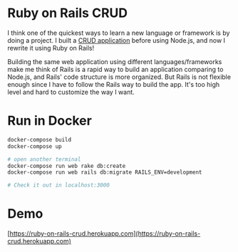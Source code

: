 # Ruby on Rails CRUD

I think one of the quickest ways to learn a new language or framework is by doing a project. I built a [CRUD application](https://github.com/jameshuanguc/crud) before using Node.js, and now I rewrite it using Ruby on Rails!

Building the same web application using different languages/frameworks make me think of Rails is a rapid way to build an application comparing to Node.js, and Rails' code structure is more organized. But Rails is not flexible enough since I have to follow the Rails way to build the app. It's too high level and hard to customize the way I want.


# Run in Docker

```sh
docker-compose build
docker-compose up

# open another terminal
docker-compose run web rake db:create
docker-compose run web rails db:migrate RAILS_ENV=development

# Check it out in localhost:3000
```


# Demo

[https://ruby-on-rails-crud.herokuapp.com](https://ruby-on-rails-crud.herokuapp.com)
